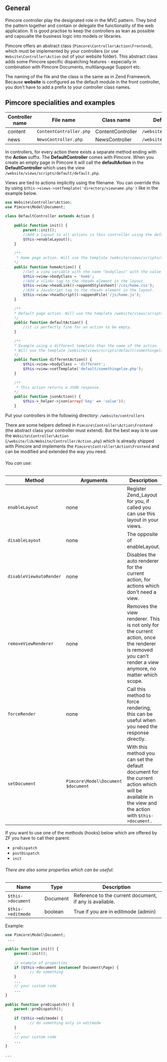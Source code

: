 ## General

Pimcore controller play the designated role in the MVC pattern. They bind the pattern together and contain or delegate 
the functionality of the web application. It is good practise to keep the controllers as lean as possible and capsualte
the business logic into models or libraries. 

Pimcore offers an abstract class (```Pimcore\Controller\Action\Frontend```), which must be implemented by your controllers 
(or use ```Website\Controller\Action``` out of your website folder). This abstract class adds some Pimcore specific 
 dispatching features - especially in combination with Pimcore Documents, multilanguage Support etc. 

The naming of the file and the class is the same as in Zend Framework. 
Because **website** is configured as the default module in the front controller, you don't have to add a prefix to your 
controller class names.

## Pimcore specialities and examples

| Controller name | File name                   | Class name        | Default view directory               |
|-----------------|-----------------------------|-------------------|--------------------------------------|
| content         | ```ContentController.php``` | ContentController | ```/website/views/scripts/content``` |
| news            | ```NewsController.php```    | NewsController    | ```/website/views/scripts/news```    |

In controllers, for every action there exists a separate method ending with the **Action** suffix. 
The **DefaultController** comes with Pimcore. When you create an empty page in Pimcore it will call 
the **defaultAction** in the **DefaultController** which uses the view ```/website/views/scripts/default/default.php```. 

Views are tied to actions implicitly using the filename. You can override this by using ```$this->views->setTemplate('directory/viewname.php')```
 like in the example below.

```php
use Website\Controller\Action;
use Pimcore\Model\Document;
 
class DefaultController extends Action {
 
    public function init() {
        parent::init();
        //Add a layout to all actions in this controller using the default layout at website/views/layouts/layout.php
        $this->enableLayout();
    }
     
    /**
     * Home page action. Will use the template /website/views/scripts/default/home.php as view.
    */
    public function homeAction() {
        //Set a view variable with the name "bodyClass" with the value "home"
        $this->view->bodyClass = 'home';
        //Add a <link> tag to the <head> element in the layout.
        $this->view->headLink()->appendStylesheet('/css/home.css');
        //Add a JavaScript tag to the <head> element in the layout.
        $this->view->headScript()->appendFile('/js/home.js');
    }
     
    /**
    * Default page action. Will use the template /website/views/scripts/default/default.php as view.
    */
    public function defaultAction() {
        //it is perfectly fine for an action to be empty.
    }
    
    /**
    * Example using a different template than the name of the action.
    * Will use the template /website/views/scripts/default/somethingelse.php as view.
    */
    public function differentAction() {
        $this->view->bodyClass = 'different';
        $this->view->setTemplate('default/somethingelse.php');
    }
    
    /**
     * This action returns a JSON response. 
    */
    public function jsonAction() {
        $this->_helper->json(array('key' => 'value'));
    }
```

Put your controllers in the following directory: ```/website/controllers```

There are some helpers defined in ```Pimcore\Controller\Action\Frontend``` (the abstract class your controller must extend). 
But the best way is to use the ```Website\Controller\Action``` (```/website/lib/Website/Controller/Action.php```) which is already shipped with Pimcore 
and implements the ```Pimcore\Controller\Action\Frontend``` and can be modified and extended the way you need.

###### You can use:

| Method                | Arguments                                    | Description                                                                                                                                              |
|-----------------------|----------------------------------------------|----------------------------------------------------------------------------------------------------------------------------------------------------------|
| ```enableLayout```          | none                                   | Register Zend_Layout for you, if called you can use this layout in your views.                                                                           |
| ```disableLayout```         | none                                   | The opposite of enableLayout.                                                                                                                            |
| ```disableViewAutoRender``` | none                                   | Disables the auto renderer for the current action, for actions which don't need a view.                                                                  |
| ```removeViewRenderer```    | none                                   | Removes the view renderer. This is not only for the current action, once the renderer is removed you can't render a view anymore, no matter which scope. |
| ```forceRender```           | none                                   | Call this method to force rendering, this can be useful when you need the response directly.                                                             |
| ```setDocument```           | ```Pimcore\Model\Document $document``` | With this method you can set the default document for the current action which will be available in the view and the action with ```$this->document.```  |

If you want to use one of the methods (hooks) below which are offered by ZF you have to call their parent:

* ```preDispatch```
* ```postDispatch```
* ```init```

###### There are also some properties which can be useful:

| Name                  | Type     | Description                                              |
|-----------------------|----------|----------------------------------------------------------|
| ```$this->document``` | Document | Reference to the current document, if any is available.  |
| ```$this->editmode``` | boolean  | True if you are in editmode (admin)                      |


Example:

```php
use Pimcore\Model\Document;
 ...
 
public function init() {
    parent::init();
     
    // example of properties
    if ($this->document instanceof Document\Page) {
           // do something
    }
    ...
    // your custom code
    ...
}
 
public function preDispatch() {
    parent::preDispatch();
     
    if ($this->editmode) {
           // do something only in editmode
    }
    ...
    // your custom code
    ...
}
 
...
```
